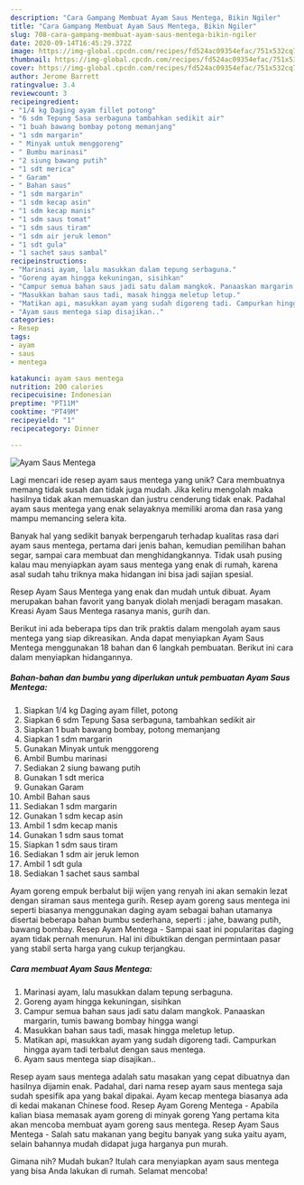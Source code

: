 ```yaml
---
description: "Cara Gampang Membuat Ayam Saus Mentega, Bikin Ngiler"
title: "Cara Gampang Membuat Ayam Saus Mentega, Bikin Ngiler"
slug: 708-cara-gampang-membuat-ayam-saus-mentega-bikin-ngiler
date: 2020-09-14T16:45:29.372Z
image: https://img-global.cpcdn.com/recipes/fd524ac09354efac/751x532cq70/ayam-saus-mentega-foto-resep-utama.jpg
thumbnail: https://img-global.cpcdn.com/recipes/fd524ac09354efac/751x532cq70/ayam-saus-mentega-foto-resep-utama.jpg
cover: https://img-global.cpcdn.com/recipes/fd524ac09354efac/751x532cq70/ayam-saus-mentega-foto-resep-utama.jpg
author: Jerome Barrett
ratingvalue: 3.4
reviewcount: 3
recipeingredient:
- "1/4 kg Daging ayam fillet potong"
- "6 sdm Tepung Sasa serbaguna tambahkan sedikit air"
- "1 buah bawang bombay potong memanjang"
- "1 sdm margarin"
- " Minyak untuk menggoreng"
- " Bumbu marinasi"
- "2 siung bawang putih"
- "1 sdt merica"
- " Garam"
- " Bahan saus"
- "1 sdm margarin"
- "1 sdm kecap asin"
- "1 sdm kecap manis"
- "1 sdm saus tomat"
- "1 sdm saus tiram"
- "1 sdm air jeruk lemon"
- "1 sdt gula"
- "1 sachet saus sambal"
recipeinstructions:
- "Marinasi ayam, lalu masukkan dalam tepung serbaguna."
- "Goreng ayam hingga kekuningan, sisihkan"
- "Campur semua bahan saus jadi satu dalam mangkok. Panaaskan margarin, tumis bawang bombay hingga wangi"
- "Masukkan bahan saus tadi, masak hingga meletup letup."
- "Matikan api, masukkan ayam yang sudah digoreng tadi. Campurkan hingga ayam tadi terbalut dengan saus mentega."
- "Ayam saus mentega siap disajikan.."
categories:
- Resep
tags:
- ayam
- saus
- mentega

katakunci: ayam saus mentega 
nutrition: 200 calories
recipecuisine: Indonesian
preptime: "PT11M"
cooktime: "PT49M"
recipeyield: "1"
recipecategory: Dinner

---
```



![Ayam Saus Mentega](https://img-global.cpcdn.com/recipes/fd524ac09354efac/751x532cq70/ayam-saus-mentega-foto-resep-utama.jpg)

Lagi mencari ide resep ayam saus mentega yang unik? Cara membuatnya memang tidak susah dan tidak juga mudah. Jika keliru mengolah maka hasilnya tidak akan memuaskan dan justru cenderung tidak enak. Padahal ayam saus mentega yang enak selayaknya memiliki aroma dan rasa yang mampu memancing selera kita.

Banyak hal yang sedikit banyak berpengaruh terhadap kualitas rasa dari ayam saus mentega, pertama dari jenis bahan, kemudian pemilihan bahan segar, sampai cara membuat dan menghidangkannya. Tidak usah pusing kalau mau menyiapkan ayam saus mentega yang enak di rumah, karena asal sudah tahu triknya maka hidangan ini bisa jadi sajian spesial.

Resep Ayam Saus Mentega yang enak dan mudah untuk dibuat. Ayam merupakan bahan favorit yang banyak diolah menjadi beragam masakan. Kreasi Ayam Saus Mentega rasanya manis, gurih dan.


Berikut ini ada beberapa tips dan trik praktis dalam mengolah ayam saus mentega yang siap dikreasikan. Anda dapat menyiapkan Ayam Saus Mentega menggunakan 18 bahan dan 6 langkah pembuatan. Berikut ini cara dalam menyiapkan hidangannya.

<!--inarticleads1-->

##### Bahan-bahan dan bumbu yang diperlukan untuk pembuatan Ayam Saus Mentega:

1. Siapkan 1/4 kg Daging ayam fillet, potong
1. Siapkan 6 sdm Tepung Sasa serbaguna, tambahkan sedikit air
1. Siapkan 1 buah bawang bombay, potong memanjang
1. Siapkan 1 sdm margarin
1. Gunakan  Minyak untuk menggoreng
1. Ambil  Bumbu marinasi
1. Sediakan 2 siung bawang putih
1. Gunakan 1 sdt merica
1. Gunakan  Garam
1. Ambil  Bahan saus
1. Sediakan 1 sdm margarin
1. Gunakan 1 sdm kecap asin
1. Ambil 1 sdm kecap manis
1. Gunakan 1 sdm saus tomat
1. Siapkan 1 sdm saus tiram
1. Sediakan 1 sdm air jeruk lemon
1. Ambil 1 sdt gula
1. Sediakan 1 sachet saus sambal


Ayam goreng empuk berbalut biji wijen yang renyah ini akan semakin lezat dengan siraman saus mentega gurih. Resep ayam goreng saus mentega ini seperti biasanya menggunakan daging ayam sebagai bahan utamanya disertai beberapa bahan bumbu sederhana, seperti : jahe, bawang putih, bawang bombay. Resep Ayam Mentega - Sampai saat ini popularitas daging ayam tidak pernah menurun. Hal ini dibuktikan dengan permintaan pasar yang stabil serta harga yang cukup terjangkau. 

<!--inarticleads2-->

##### Cara membuat Ayam Saus Mentega:

1. Marinasi ayam, lalu masukkan dalam tepung serbaguna.
1. Goreng ayam hingga kekuningan, sisihkan
1. Campur semua bahan saus jadi satu dalam mangkok. Panaaskan margarin, tumis bawang bombay hingga wangi
1. Masukkan bahan saus tadi, masak hingga meletup letup.
1. Matikan api, masukkan ayam yang sudah digoreng tadi. Campurkan hingga ayam tadi terbalut dengan saus mentega.
1. Ayam saus mentega siap disajikan..


Resep ayam saus mentega adalah satu masakan yang cepat dibuatnya dan hasilnya dijamin enak. Padahal, dari nama resep ayam saus mentega saja sudah spesifik apa yang bakal dipakai. Ayam kecap mentega biasanya ada di kedai makanan Chinese food. Resep Ayam Goreng Mentega - Apabila kalian biasa memasak ayam goreng di minyak goreng Yang pertama kita akan mencoba membuat ayam goreng saus mentega. Resep Ayam Saus Mentega - Salah satu makanan yang begitu banyak yang suka yaitu ayam, selain bahannya mudah didapat juga harganya pun murah. 

Gimana nih? Mudah bukan? Itulah cara menyiapkan ayam saus mentega yang bisa Anda lakukan di rumah. Selamat mencoba!
